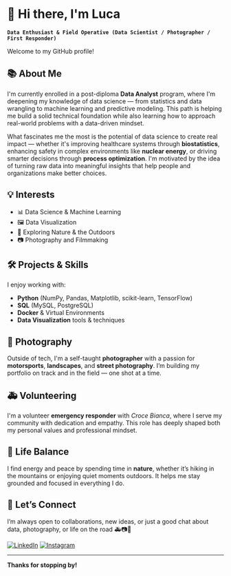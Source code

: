 # 👋 Hi there, I'm Luca

**`Data Enthusiast & Field Operative (Data Scientist / Photographer / First Responder)`**

Welcome to my GitHub profile!

## 📚 About Me

I'm currently enrolled in a post-diploma **Data Analyst** program, where I'm deepening my knowledge of data science — from statistics and data wrangling to machine learning and predictive modeling. This path is helping me build a solid technical foundation while also learning how to approach real-world problems with a data-driven mindset. 

What fascinates me the most is the potential of data science to create real impact — whether it's improving healthcare systems through **biostatistics**, enhancing safety in complex environments like **nuclear energy**, or driving smarter decisions through **process optimization**. I'm motivated by the idea of turning raw data into meaningful insights that help people and organizations make better choices.

## 💡 Interests

- 📊 Data Science & Machine Learning  
- 🖼️ Data Visualization 
- 🌿 Exploring Nature & the Outdoors  
- 📷 Photography and Filmmaking

## 🛠️ Projects & Skills

I enjoy working with:
- **Python** (NumPy, Pandas, Matplotlib, scikit-learn, TensorFlow)  
- **SQL** (MySQL, PostgreSQL)  
- **Docker** & Virtual Environments  
- **Data Visualization** tools & techniques  

## 📸 Photography

Outside of tech, I'm a self-taught **photographer** with a passion for **motorsports**, **landscapes**, and **street photography**. I’m building my portfolio on track and in the field — one shot at a time.

## 🚑 Volunteering

I'm a volunteer **emergency responder** with *Croce Bianca*, where I serve my community with dedication and empathy. This role has deeply shaped both my personal values and professional mindset.

## 🌄 Life Balance

I find energy and peace by spending time in **nature**, whether it’s hiking in the mountains or enjoying quiet moments outdoors. It helps me stay grounded and focused in everything I do.

## 🤝 Let’s Connect

I’m always open to collaborations, new ideas, or just a good chat about data, photography, or life on the road 🚑📷🌲

[![LinkedIn](https://img.shields.io/badge/LinkedIn-blue?style=for-the-badge&logo=linkedin)](https://www.linkedin.com/in/luca-acerbi/) 
[![Instagram](https://img.shields.io/badge/Instagram-E4405F?style=for-the-badge&logo=instagram&logoColor=white)](https://www.instagram.com/aci.visuals/)

---

**Thanks for stopping by!**

